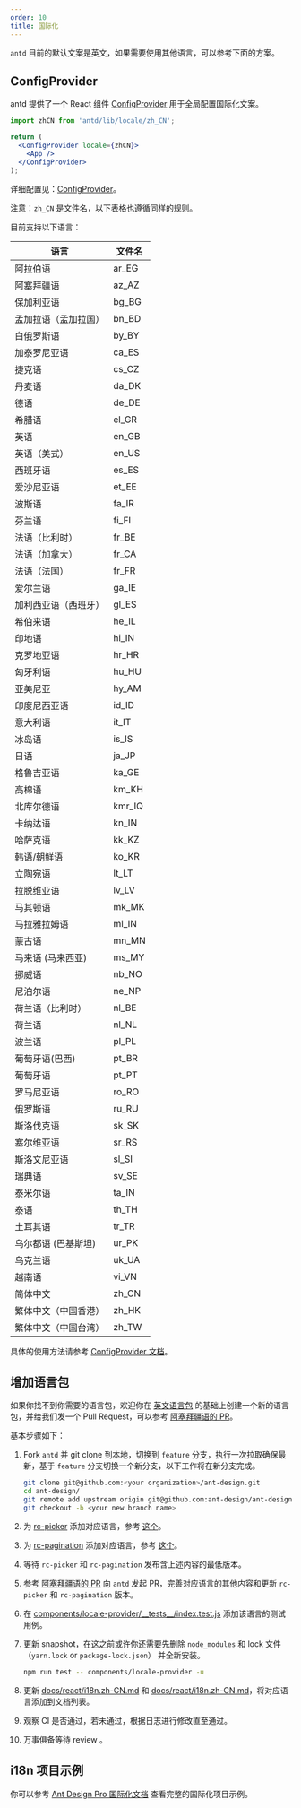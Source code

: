 ```yaml
---
order: 10
title: 国际化
---
```


`antd` 目前的默认文案是英文，如果需要使用其他语言，可以参考下面的方案。

## ConfigProvider

antd 提供了一个 React 组件 [ConfigProvider](/components/config-provider) 用于全局配置国际化文案。

```jsx
import zhCN from 'antd/lib/locale/zh_CN';

return (
  <ConfigProvider locale={zhCN}>
    <App />
  </ConfigProvider>
);
```

详细配置见：[ConfigProvider](/components/config-provider)。

注意：`zh_CN` 是文件名，以下表格也遵循同样的规则。

目前支持以下语言：

| 语言                 | 文件名 |
| -------------------- | ------ |
| 阿拉伯语             | ar_EG  |
| 阿塞拜疆语           | az_AZ  |
| 保加利亚语           | bg_BG  |
| 孟加拉语（孟加拉国） | bn_BD  |
| 白俄罗斯语           | by_BY  |
| 加泰罗尼亚语         | ca_ES  |
| 捷克语               | cs_CZ  |
| 丹麦语               | da_DK  |
| 德语                 | de_DE  |
| 希腊语               | el_GR  |
| 英语                 | en_GB  |
| 英语（美式）         | en_US  |
| 西班牙语             | es_ES  |
| 爱沙尼亚语           | et_EE  |
| 波斯语               | fa_IR  |
| 芬兰语               | fi_FI  |
| 法语（比利时）       | fr_BE  |
| 法语（加拿大）       | fr_CA  |
| 法语（法国）         | fr_FR  |
| 爱尔兰语             | ga_IE  |
| 加利西亚语（西班牙） | gl_ES  |
| 希伯来语             | he_IL  |
| 印地语               | hi_IN  |
| 克罗地亚语           | hr_HR  |
| 匈牙利语             | hu_HU  |
| 亚美尼亚             | hy_AM  |
| 印度尼西亚语         | id_ID  |
| 意大利语             | it_IT  |
| 冰岛语               | is_IS  |
| 日语                 | ja_JP  |
| 格鲁吉亚语           | ka_GE  |
| 高棉语               | km_KH  |
| 北库尔德语           | kmr_IQ |
| 卡纳达语             | kn_IN  |
| 哈萨克语             | kk_KZ  |
| 韩语/朝鲜语          | ko_KR  |
| 立陶宛语             | lt_LT  |
| 拉脱维亚语           | lv_LV  |
| 马其顿语             | mk_MK  |
| 马拉雅拉姆语         | ml_IN  |
| 蒙古语               | mn_MN  |
| 马来语 (马来西亚)    | ms_MY  |
| 挪威语               | nb_NO  |
| 尼泊尔语             | ne_NP  |
| 荷兰语（比利时）     | nl_BE  |
| 荷兰语               | nl_NL  |
| 波兰语               | pl_PL  |
| 葡萄牙语(巴西)       | pt_BR  |
| 葡萄牙语             | pt_PT  |
| 罗马尼亚语           | ro_RO  |
| 俄罗斯语             | ru_RU  |
| 斯洛伐克语           | sk_SK  |
| 塞尔维亚语           | sr_RS  |
| 斯洛文尼亚语         | sl_SI  |
| 瑞典语               | sv_SE  |
| 泰米尔语             | ta_IN  |
| 泰语                 | th_TH  |
| 土耳其语             | tr_TR  |
| 乌尔都语 (巴基斯坦)  | ur_PK  |
| 乌克兰语             | uk_UA  |
| 越南语               | vi_VN  |
| 简体中文             | zh_CN  |
| 繁体中文（中国香港） | zh_HK  |
| 繁体中文（中国台湾） | zh_TW  |

具体的使用方法请参考 [ConfigProvider 文档](/components/config-provider)。

## 增加语言包

如果你找不到你需要的语言包，欢迎你在 [英文语言包](https://github.com/ant-design/ant-design/blob/master/components/locale/en_US.tsx) 的基础上创建一个新的语言包，并给我们发一个 Pull Request，可以参考 [阿塞拜疆语的 PR](https://github.com/ant-design/ant-design/pull/21387)。

基本步骤如下：

1. Fork `antd` 并 git clone 到本地，切换到 `feature` 分支，执行一次拉取确保最新，基于 `feature` 分支切换一个新分支，以下工作将在新分支完成。

   ```bash
   git clone git@github.com:<your organization>/ant-design.git
   cd ant-design/
   git remote add upstream origin git@github.com:ant-design/ant-design.git
   git checkout -b <your new branch name>
   ```

2. 为 [rc-picker](https://github.com/react-component/picker) 添加对应语言，参考 [这个](https://github.com/react-component/picker/blob/master/src/locale/en_US.ts)。
3. 为 [rc-pagination](https://github.com/react-component/pagination) 添加对应语言，参考 [这个](https://github.com/react-component/pagination/blob/master/src/locale/en_US.js)。
4. 等待 `rc-picker` 和 `rc-pagination` 发布含上述内容的最低版本。
5. 参考 [阿塞拜疆语的 PR](https://github.com/ant-design/ant-design/pull/21387) 向 `antd` 发起 PR，完善对应语言的其他内容和更新 `rc-picker` 和 `rc-pagination` 版本。
6. 在 [components/locale-provider/\_\_tests\_\_/index.test.js](/components/locale-provider/__tests__/index.test.js) 添加该语言的测试用例。
7. 更新 snapshot，在这之前或许你还需要先删除 `node_modules` 和 lock 文件 （`yarn.lock` or `package-lock.json`） 并全新安装。

   ```bash
   npm run test -- components/locale-provider -u
   ```

8. 更新 [docs/react/i18n.zh-CN.md](/docs/react/i18n.zh-CN.md) 和 [docs/react/i18n.zh-CN.md](/docs/react/i18n.zh-CN.md)，将对应语言添加到文档列表。
9. 观察 CI 是否通过，若未通过，根据日志进行修改直至通过。
10. 万事俱备等待 review 。

## i18n 项目示例

你可以参考 [Ant Design Pro 国际化文档](https://pro.ant.design/docs/i18n-cn) 查看完整的国际化项目示例。
